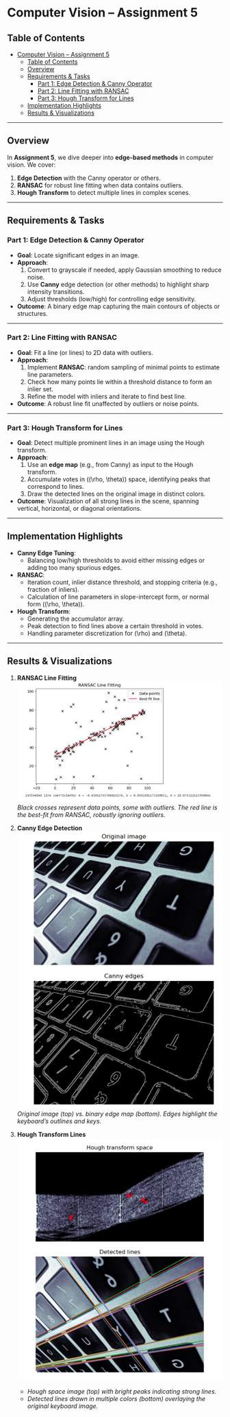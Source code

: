 # Computer Vision – Assignment 5

## Table of Contents
- [Computer Vision – Assignment 5](#computer-vision--assignment-5)
  - [Table of Contents](#table-of-contents)
  - [Overview](#overview)
  - [Requirements \& Tasks](#requirements--tasks)
    - [Part 1: Edge Detection \& Canny Operator](#part-1-edge-detection--canny-operator)
    - [Part 2: Line Fitting with RANSAC](#part-2-line-fitting-with-ransac)
    - [Part 3: Hough Transform for Lines](#part-3-hough-transform-for-lines)
  - [Implementation Highlights](#implementation-highlights)
  - [Results \& Visualizations](#results--visualizations)

---

## Overview
In **Assignment 5**, we dive deeper into **edge-based methods** in computer vision. We cover:
1. **Edge Detection** with the Canny operator or others.  
2. **RANSAC** for robust line fitting when data contains outliers.  
3. **Hough Transform** to detect multiple lines in complex scenes.

---

## Requirements & Tasks

### Part 1: Edge Detection & Canny Operator
- **Goal**: Locate significant edges in an image.  
- **Approach**:
  1. Convert to grayscale if needed, apply Gaussian smoothing to reduce noise.  
  2. Use **Canny** edge detection (or other methods) to highlight sharp intensity transitions.  
  3. Adjust thresholds (low/high) for controlling edge sensitivity.  
- **Outcome**: A binary edge map capturing the main contours of objects or structures.

---

### Part 2: Line Fitting with RANSAC
- **Goal**: Fit a line (or lines) to 2D data with outliers.  
- **Approach**:
  1. Implement **RANSAC**: random sampling of minimal points to estimate line parameters.  
  2. Check how many points lie within a threshold distance to form an inlier set.  
  3. Refine the model with inliers and iterate to find best line.  
- **Outcome**: A robust line fit unaffected by outliers or noise points.

---

### Part 3: Hough Transform for Lines
- **Goal**: Detect multiple prominent lines in an image using the Hough transform.  
- **Approach**:
  1. Use an **edge map** (e.g., from Canny) as input to the Hough transform.  
  2. Accumulate votes in \((\rho, \theta)\) space, identifying peaks that correspond to lines.  
  3. Draw the detected lines on the original image in distinct colors.  
- **Outcome**: Visualization of all strong lines in the scene, spanning vertical, horizontal, or diagonal orientations.

---

## Implementation Highlights
- **Canny Edge Tuning**:  
  - Balancing low/high thresholds to avoid either missing edges or adding too many spurious edges.  
- **RANSAC**:  
  - Iteration count, inlier distance threshold, and stopping criteria (e.g., fraction of inliers).  
  - Calculation of line parameters in slope-intercept form, or normal form \((\rho, \theta)\).
- **Hough Transform**:  
  - Generating the accumulator array.  
  - Peak detection to find lines above a certain threshold in votes.  
  - Handling parameter discretization for \(\rho\) and \(\theta\).

---

## Results & Visualizations

1. **RANSAC Line Fitting**  
   ![RANSAC Line Plot](Screenshot%202025-03-23%20193716.jpg)  
   *Black crosses represent data points, some with outliers. The red line is the best-fit from RANSAC, robustly ignoring outliers.*

2. **Canny Edge Detection**  
   ![Canny Edges](Screenshot%202025-03-23%20193738.jpg)  
   *Original image (top) vs. binary edge map (bottom). Edges highlight the keyboard’s outlines and keys.*

3. **Hough Transform Lines**  
   ![Hough Transform Lines](Screenshot%202025-03-23%20193748.jpg)  
   - *Hough space image (top) with bright peaks indicating strong lines.*  
   - *Detected lines drawn in multiple colors (bottom) overlaying the original keyboard image.*
